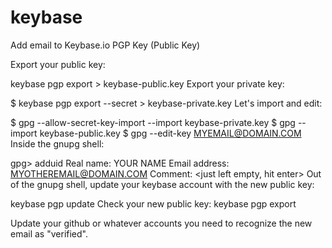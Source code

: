 # keybase
Add email to Keybase.io PGP Key (Public Key)


Export your public key:

keybase pgp export > keybase-public.key
Export your private key:

$ keybase pgp export --secret > keybase-private.key
Let's import and edit:

$ gpg --allow-secret-key-import --import keybase-private.key
$ gpg --import keybase-public.key
$ gpg --edit-key MYEMAIL@DOMAIN.COM
Inside the gnupg shell:

gpg> adduid
Real name: YOUR NAME
Email address: MYOTHEREMAIL@DOMAIN.COM
Comment: <just left empty, hit enter>
Out of the gnupg shell, update your keybase account with the new public key:

keybase pgp update
Check your new public key: keybase pgp export

Update your github or whatever accounts you need to recognize the new email as "verified".
